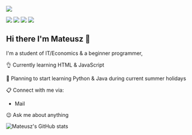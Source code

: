 ![](https://media1.tenor.com/images/d35679a70d0b0ea47d541475105285a3/tenor.gif?itemid=13024140)

![](https://cdn.discordapp.com/emojis/684091781926879296.gif?)
![](https://cdn.discordapp.com/emojis/684091781926879296.gif?)
![](https://cdn.discordapp.com/emojis/684091781926879296.gif?)
![](https://cdn.discordapp.com/emojis/684091781926879296.gif?)
<h2> Hi there I'm Mateusz 👋 </h2>

I'm a student of IT/Economics & a beginner programmer, 

:ok_hand: Currently learning HTML & JavaScript

:date: Planning to start learning Python & Java during current summer holidays

:clipboard: Connect with me via:
- Mail

:wink: Ask me about anything

![Mateusz's GitHub stats](https://github-readme-stats.vercel.app/api?username=MateuszKalbarczyk420&theme=vision-friendly-dark&show_icons=true)

<!--

- 🔭 I’m currently working on ...
- 🌱 I’m currently learning ...
- 👯 I’m looking to collaborate on ...
- 🤔 I’m looking for help with ...
- 💬 Ask me about ...
- 📫 How to reach me: ...
- 😄 Pronouns: ...
- ⚡ Fun fact: ...
-->
